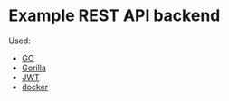 # Example REST API backend
Used:
   <ul>
     <li><a href="https://golang.org/">GO</a></li>
     <li><a href="http://www.gorillatoolkit.org/">Gorilla</a></li>
     <li><a href="https://jwt.io/">JWT</a></li>
     <li><a href="https://www.docker.com/">docker</a></li>
  </ul>

